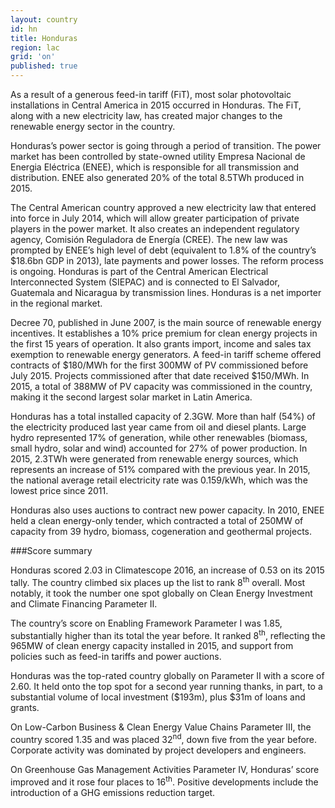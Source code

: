 ```yaml
---
layout: country
id: hn
title: Honduras
region: lac
grid: 'on'
published: true
---
```


As a result of a generous feed-in tariff (FiT), most solar photovoltaic installations in Central America in 2015 occurred in Honduras. The FiT, along with a new electricity law, has created major changes to the renewable energy sector in the country.

Honduras’s power sector is going through a period of transition. The power market has been controlled by state-owned utility Empresa Nacional de Energia Eléctrica (ENEE), which is responsible for all transmission and distribution. ENEE also generated 20% of the total 8.5TWh produced in 2015.

The Central American country approved a new electricity law that entered into force in July 2014, which will allow greater participation of private players in the power market. It also creates an independent regulatory agency, Comisión Reguladora de Energía (CREE). The new law was prompted by ENEE’s high level of debt (equivalent to 1.8% of the country’s $18.6bn GDP in 2013), late payments and power losses. The reform process is ongoing.
Honduras is part of the Central American Electrical Interconnected System (SIEPAC) and is connected to El Salvador, Guatemala and Nicaragua by transmission lines. Honduras is a net importer in the regional market. 

Decree 70, published in June 2007, is the main source of renewable energy incentives. It establishes a 10% price premium for clean energy projects in the first 15 years of operation. It also grants import, income and sales tax exemption to renewable energy generators.
A feed-in tariff scheme offered contracts of $180/MWh for the first 300MW of PV commissioned before July 2015. Projects commissioned after that date received $150/MWh. In 2015, a total of 388MW of PV capacity was commissioned in the country, making it the second largest solar market in Latin America.

Honduras has a total installed capacity of 2.3GW. More than half (54%) of the electricity produced last year came from oil and diesel plants. Large hydro represented 17% of generation, while other renewables (biomass, small hydro, solar and wind) accounted for 27% of power production. In 2015, 2.3TWh were generated from renewable energy sources, which represents an increase of 51% compared with the previous year. In 2015, the national average retail electricity rate was 0.159/kWh, which was the lowest price since 2011.

Honduras also uses auctions to contract new power capacity. In 2010, ENEE held a clean energy-only tender, which contracted a total of 250MW of capacity from 39 hydro, biomass, cogeneration and geothermal projects.


###Score summary

Honduras scored 2.03 in Climatescope 2016, an increase of 0.53 on its 2015 tally. The country climbed six places up the list to rank 8<sup>th</sup> overall. Most notably, it took the number one spot globally on Clean Energy Investment and Climate Financing Parameter II.

The country’s score on Enabling Framework Parameter I was 1.85, substantially higher than its total the year before. It ranked 8<sup>th</sup>, reflecting the 965MW of clean energy capacity installed in 2015, and support from policies such as feed-in tariffs and power auctions. 

Honduras was the top-rated country globally on Parameter II with a score of 2.60. It held onto the top spot for a second year running thanks, in part, to a substantial volume of local investment ($193m), plus $31m of loans and grants.

On Low-Carbon Business & Clean Energy Value Chains Parameter III, the country scored 1.35 and was placed 32<sup>nd</sup>, down five from the year before. Corporate activity was dominated by project developers and engineers.

On Greenhouse Gas Management Activities Parameter IV, Honduras’ score improved and it rose four places to 16<sup>th</sup>. Positive developments include the introduction of a GHG emissions reduction target.
